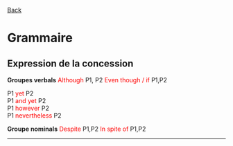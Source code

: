 [Back](./README.md)

# Grammaire

## Expression de la concession

**Groupes verbals**
<span style="color:red">Although</span> P1, P2
<span style="color:red">Even though / if</span> P1,P2

P1 <span style="color:red">yet</span> P2  
P1 <span style="color:red">and yet</span> P2  
P1 <span style="color:red">however</span> P2  
P1 <span style="color:red">nevertheless</span> P2  

**Groupe nominals**
<span style="color:red">Despite</span> P1,P2
<span style="color:red">In spite of</span> P1,P2

---
